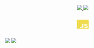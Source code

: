 <div align="center">
  <a href="https://ayo.so/Lx">
  <img height="180em" src="https://github-readme-stats.vercel.app/api?username=iIlusion&show_icons=true&theme=dark&include_all_commits=true&count_private=true"/>
  <img height="180em" src="https://github-readme-stats.vercel.app/api/top-langs/?username=iIlusion&layout=compact&langs_count=7&theme=dark"/>
</div>
  
  ##
  
<div align="center" style="display: inline_block">
  <img align="center" height="30" width="40" src="https://raw.githubusercontent.com/devicons/devicon/master/icons/javascript/javascript-plain.svg"><br>
</div>
  
  ##
 
  <div> 
  <a href="https://instagram.com/websoninho" target="_blank"><img src="https://img.shields.io/badge/-Instagram-%23E4405F?style=for-the-badge&logo=instagram&logoColor=white" target="_blank"></a>
 	<a href="https://www.twitter.com/sickrat3" target="_blank"><img src="https://img.shields.io/badge/Twitter-1DA1F2?style=for-the-badge&logo=twitter&logoColor=white" target="_blank"></a>
</div>
